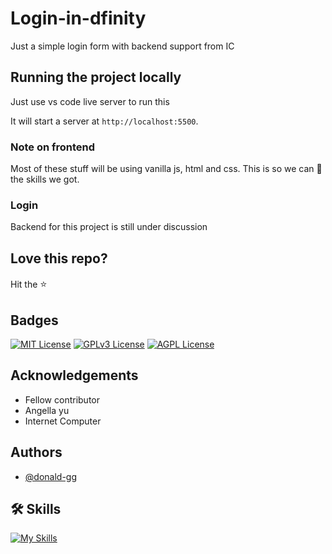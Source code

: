 # Login-in-dfinity
Just a simple login form with backend support from IC

## Running the project locally
Just use vs code live server to run this

It will start a server at `http://localhost:5500`.

### Note on frontend 
Most of these stuff will be using vanilla js, html and css. This is so we can 💪 the skills we got.

### Login
Backend for this project is still under discussion 

## Love this repo?
Hit the <span style="font-size: 16px;">&#11088;</span>

## Badges

[![MIT License](https://img.shields.io/badge/License-MIT-green.svg)](https://choosealicense.com/licenses/mit/) 
[![GPLv3 License](https://img.shields.io/badge/License-GPL%20v3-yellow.svg)](https://opensource.org/licenses/)
[![AGPL License](https://img.shields.io/badge/license-AGPL-blue.svg)](http://www.gnu.org/licenses/agpl-3.0)


## Acknowledgements
 - Fellow contributor
 - Angella yu
 - Internet Computer

## Authors

- [@donald-gg](https://www.github.com/donald-gg)

## 🛠 Skills

[![My Skills](https://skillicons.dev/icons?i=js,ts,html,css,tailwind,sass,nodejs,react,vue,flask,rust,python,solidity,mongodb,mysql,prisma,figma)](https://github.com/donald-gg)
